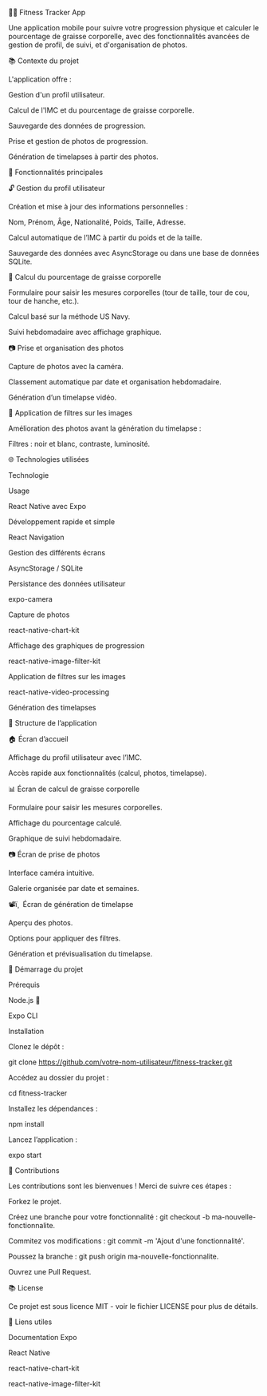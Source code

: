 🏋️‍♂️ Fitness Tracker App

Une application mobile pour suivre votre progression physique et calculer le pourcentage de graisse corporelle, avec des fonctionnalités avancées de gestion de profil, de suivi, et d'organisation de photos.

📚 Contexte du projet

L'application offre :

Gestion d'un profil utilisateur.

Calcul de l'IMC et du pourcentage de graisse corporelle.

Sauvegarde des données de progression.

Prise et gestion de photos de progression.

Génération de timelapses à partir des photos.

🔧 Fonctionnalités principales

🔓 Gestion du profil utilisateur

Création et mise à jour des informations personnelles :

Nom, Prénom, Âge, Nationalité, Poids, Taille, Adresse.

Calcul automatique de l’IMC à partir du poids et de la taille.

Sauvegarde des données avec AsyncStorage ou dans une base de données SQLite.

🔄 Calcul du pourcentage de graisse corporelle

Formulaire pour saisir les mesures corporelles (tour de taille, tour de cou, tour de hanche, etc.).

Calcul basé sur la méthode US Navy.

Suivi hebdomadaire avec affichage graphique.

📷 Prise et organisation des photos

Capture de photos avec la caméra.

Classement automatique par date et organisation hebdomadaire.

Génération d’un timelapse vidéo.

🎨 Application de filtres sur les images

Amélioration des photos avant la génération du timelapse :

Filtres : noir et blanc, contraste, luminosité.

🌐 Technologies utilisées

Technologie

Usage

React Native avec Expo

Développement rapide et simple

React Navigation

Gestion des différents écrans

AsyncStorage / SQLite

Persistance des données utilisateur

expo-camera

Capture de photos

react-native-chart-kit

Affichage des graphiques de progression

react-native-image-filter-kit

Application de filtres sur les images

react-native-video-processing

Génération des timelapses

🌇 Structure de l’application

🏠 Écran d’accueil

Affichage du profil utilisateur avec l’IMC.

Accès rapide aux fonctionnalités (calcul, photos, timelapse).

📊 Écran de calcul de graisse corporelle

Formulaire pour saisir les mesures corporelles.

Affichage du pourcentage calculé.

Graphique de suivi hebdomadaire.

📷 Écran de prise de photos

Interface caméra intuitive.

Galerie organisée par date et semaines.

📽ï¸  Écran de génération de timelapse

Aperçu des photos.

Options pour appliquer des filtres.

Génération et prévisualisation du timelapse.

🚀 Démarrage du projet

Prérequis

Node.js 🚀

Expo CLI

Installation

Clonez le dépôt :

git clone https://github.com/votre-nom-utilisateur/fitness-tracker.git

Accédez au dossier du projet :

cd fitness-tracker

Installez les dépendances :

npm install

Lancez l’application :

expo start

🔧 Contributions

Les contributions sont les bienvenues ! Merci de suivre ces étapes :

Forkez le projet.

Créez une branche pour votre fonctionnalité : git checkout -b ma-nouvelle-fonctionnalite.

Commitez vos modifications : git commit -m 'Ajout d'une fonctionnalité'.

Poussez la branche : git push origin ma-nouvelle-fonctionnalite.

Ouvrez une Pull Request.

📚 License

Ce projet est sous licence MIT - voir le fichier LICENSE pour plus de détails.

🔗 Liens utiles

Documentation Expo

React Native

react-native-chart-kit

react-native-image-filter-kit

